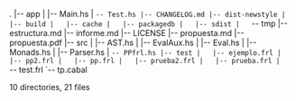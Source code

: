 .
|-- app
|   |-- Main.hs
|   `-- Test.hs
|-- CHANGELOG.md
|-- dist-newstyle
|   |-- build
|   |-- cache
|   |-- packagedb
|   |-- sdist
|   `-- tmp
|-- estructura.md
|-- informe.md
|-- LICENSE
|-- propuesta.md
|-- propuesta.pdf
|-- src
|   |-- AST.hs
|   |-- EvalAux.hs
|   |-- Eval.hs
|   |-- Monads.hs
|   |-- Parser.hs
|   `-- PPfrl.hs
|-- test
|   |-- ejemplo.frl
|   |-- pp2.frl
|   |-- pp.frl
|   |-- prueba2.frl
|   |-- prueba.frl
|   `-- test.frl
`-- tp.cabal

10 directories, 21 files
